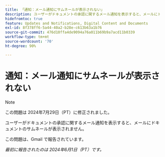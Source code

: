 ```yaml
---
title: 「通知：メール通知にサムネールが表示されない」
description: ユーザーがドキュメントの承認に関するメール通知を表示すると、メールにドキュメントのサムネールが表示されません。
hidefromtoc: true
feature: Updates and Notifications, Digital Content and Documents
exl-id: 8f378ff6-5a44-40a2-b28e-c613b63a1b76
source-git-commit: 476d10ffa4de9094a76a011b69b9a7acd11b0339
workflow-type: tm+mt
source-wordcount: '70'
ht-degree: 90%

---
```


# 通知：メール通知にサムネールが表示されない

>[!NOTE]
>
>この問題は 2024年7月29日（PT）に修正されました。

ユーザーがドキュメントの承認に関するメール通知を表示すると、メールにドキュメントのサムネールが表示されません。

この問題は、Gmail で報告されています。

_最初に報告されたのは 2024年6月1日（PT）です。_
